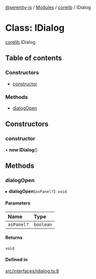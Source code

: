 [@serenity-is](../README.md) / [Modules](../modules.md) / [corelib](../modules/corelib.md) / IDialog

# Class: IDialog

[corelib](../modules/corelib.md).IDialog

## Table of contents

### Constructors

- [constructor](corelib.IDialog.md#constructor)

### Methods

- [dialogOpen](corelib.IDialog.md#dialogopen)

## Constructors

### constructor

• **new IDialog**()

## Methods

### dialogOpen

▸ **dialogOpen**(`asPanel?`): `void`

#### Parameters

| Name | Type |
| :------ | :------ |
| `asPanel?` | `boolean` |

#### Returns

`void`

#### Defined in

[src/interfaces/idialog.ts:8](https://github.com/serenity-is/serenity/blob/master/packages/corelib/src/interfaces/idialog.ts#line&#x3D;8)
